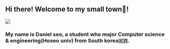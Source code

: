 ## Hi there! Welcome to my small town🏡!
<img src="https://capsule-render.vercel.app/api?type=rect&color=gradient&height=300&section=header&text=DANIEL%20SEO&fontSize=90&text=welcome to my small blog!&fontSize=20"/>
<h3>My name is Daniel seo, a student who major Computer science & engineering(Hoseo univ) from South korea🇰🇷.</h3>
